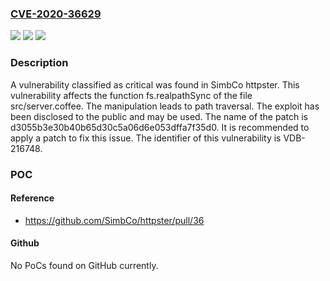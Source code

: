 ### [CVE-2020-36629](https://cve.mitre.org/cgi-bin/cvename.cgi?name=CVE-2020-36629)
![](https://img.shields.io/static/v1?label=Product&message=httpster&color=blue)
![](https://img.shields.io/static/v1?label=Version&message=%3D%20n%2Fa%20&color=brighgreen)
![](https://img.shields.io/static/v1?label=Vulnerability&message=CWE-22%20Path%20Traversal&color=brighgreen)

### Description

A vulnerability classified as critical was found in SimbCo httpster. This vulnerability affects the function fs.realpathSync of the file src/server.coffee. The manipulation leads to path traversal. The exploit has been disclosed to the public and may be used. The name of the patch is d3055b3e30b40b65d30c5a06d6e053dffa7f35d0. It is recommended to apply a patch to fix this issue. The identifier of this vulnerability is VDB-216748.

### POC

#### Reference
- https://github.com/SimbCo/httpster/pull/36

#### Github
No PoCs found on GitHub currently.

